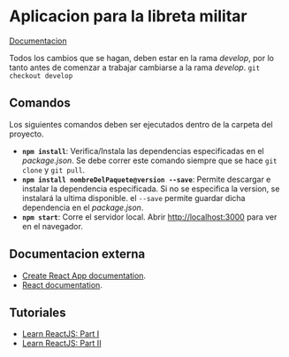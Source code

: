 # Aplicacion para la libreta militar
[Documentacion](https://jspaeza.github.io/Ingesoft-2/)

Todos los cambios que se hagan, deben estar en la rama *develop*, por lo tanto antes de comenzar a trabajar cambiarse a la rama *develop*.
`git checkout develop`

## Comandos
Los siguientes comandos deben ser ejecutados dentro de la carpeta del proyecto.
* **`npm install`**: Verifica/Instala las dependencias especificadas en el *package.json*. Se debe correr este comando siempre que se hace `git clone` y `git pull`.
* **`npm install nombreDelPaquete@version --save`**: Permite descargar e instalar la dependencia especificada. Si no se especifica la version, se instalará la ultima disponible. el `--save` permite guardar dicha dependencia en el *package.json*.
* **`npm start`**: Corre el servidor local. Abrir [http://localhost:3000](http://localhost:3000) para ver en el navegador.

## Documentacion externa

* [Create React App documentation](https://facebook.github.io/create-react-app/docs/getting-started).
* [React documentation](https://reactjs.org/).

## Tutoriales

* [Learn ReactJS: Part I](https://www.codecademy.com/learn/react-101)
* [Learn ReactJS: Part II](https://www.codecademy.com/learn/react-102)
